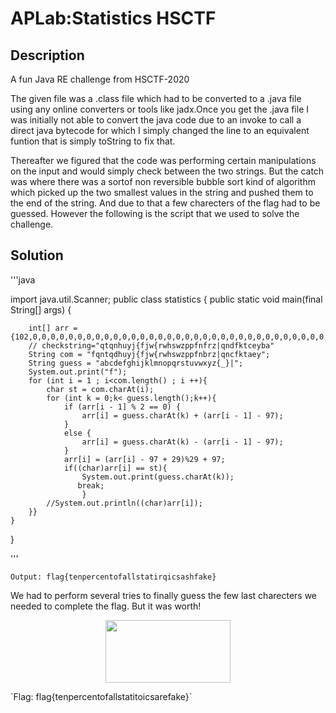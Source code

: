 # APLab:Statistics HSCTF

## Description

A fun Java RE challenge from HSCTF-2020

The given file was a .class file which had to be converted to a .java file using any online converters or tools like jadx.Once you get the .java file I was initially not able to convert the java code due to an invoke to call a direct java bytecode for which I simply changed the line to an equivalent funtion that is simply toString to fix that.

Thereafter we figured that the code was performing certain manipulations on the input and would simply check between the two strings. But the catch was where there was a sortof non reversible bubble sort kind of algorithm which picked up the two smallest values in the string and pushed them to the end of the string. And due to that a few charecters of the flag had to be guessed.
However the following is the script that we used to solve the challenge.

## Solution

'''java

import java.util.Scanner;
public class statistics
{
    public static void main(final String[] args) {


        int[] arr =  {102,0,0,0,0,0,0,0,0,0,0,0,0,0,0,0,0,0,0,0,0,0,0,0,0,0,0,0,0,0,0,0,0,0,0,0,0,0};
        // checkstring="qtqnhuyj{fjw{rwhswzppfnfrz|qndfktceyba"
        String com = "fqntqdhuyj{fjw{rwhswzppfnbrz|qncfktaey";
        String guess = "abcdefghijklmnopqrstuvwxyz{_}|";
        System.out.print("f");
        for (int i = 1 ; i<com.length() ; i ++){
            char st = com.charAt(i);
            for (int k = 0;k< guess.length();k++){
                if (arr[i - 1] % 2 == 0) {
                    arr[i] = guess.charAt(k) + (arr[i - 1] - 97);
                }
                else {
                    arr[i] = guess.charAt(k) - (arr[i - 1] - 97);
                }
                arr[i] = (arr[i] - 97 + 29)%29 + 97;
                if((char)arr[i] == st){
                    System.out.print(guess.charAt(k));
                   break;
                    }
            //System.out.println((char)arr[i]);
        }}
    }
}

'''

`Output: flag{tenpercentofallstatirqicsashfake}`

We had to perform several tries to finally guess the few last charecters we needed to complete the flag. But it was worth!
<p align="center">

<img width="200" height="100" src="../../images/stat.png">

</p>
`Flag: flag{tenpercentofallstatitoicsarefake}`
